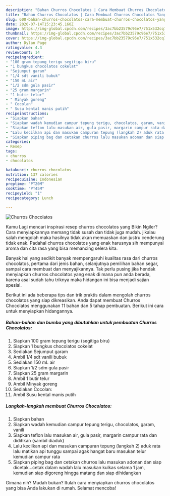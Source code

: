 ```yaml
---
description: "Bahan Churros Chocolatos | Cara Membuat Churros Chocolatos Yang Paling Enak"
title: "Bahan Churros Chocolatos | Cara Membuat Churros Chocolatos Yang Paling Enak"
slug: 600-bahan-churros-chocolatos-cara-membuat-churros-chocolatos-yang-paling-enak
date: 2020-07-14T15:23:45.160Z
image: https://img-global.cpcdn.com/recipes/3ac7bb23579c96e7/751x532cq70/churros-chocolatos-foto-resep-utama.jpg
thumbnail: https://img-global.cpcdn.com/recipes/3ac7bb23579c96e7/751x532cq70/churros-chocolatos-foto-resep-utama.jpg
cover: https://img-global.cpcdn.com/recipes/3ac7bb23579c96e7/751x532cq70/churros-chocolatos-foto-resep-utama.jpg
author: Dylan Page
ratingvalue: 4.3
reviewcount: 14
recipeingredient:
- "100 gram tepung terigu segitiga biru"
- "1 bungkus chocolatos cokelat"
- "Sejumput garam"
- "1/4 sdt vanili bubuk"
- "150 mL air"
- "1/2 sdm gula pasir"
- "25 gram margarin"
- "1 butir telur"
- " Minyak goreng"
- " Cocolan"
- " Susu kental manis putih"
recipeinstructions:
- "Siapkan bahan"
- "Siapkan wadah kemudian campur tepung terigu, chocolatos, garam, vanili"
- "Siapkan teflon lalu masukan air, gula pasir, margarin campur rata dan didihkan (sambil diaduk)"
- "Lalu kecilkan api dan masukan campuran tepung (langkah 2) aduk rata lalu matikan api tunggu sampai agak hangat baru masukan telur kemudian campur rata"
- "Siapkan piping bag dan cetakan churros lalu masukan adonan dan siap dicetak...cetak dalam wadah lalu masukan kulkas selama 1 jam, kemudian siap digoreng hingga matang dan siap dihidangkan"
categories:
- Resep
tags:
- churros
- chocolatos

katakunci: churros chocolatos 
nutrition: 137 calories
recipecuisine: Indonesian
preptime: "PT20M"
cooktime: "PT45M"
recipeyield: "1"
recipecategory: Lunch

---
```



![Churros Chocolatos](https://img-global.cpcdn.com/recipes/3ac7bb23579c96e7/751x532cq70/churros-chocolatos-foto-resep-utama.jpg)

Kamu Lagi mencari inspirasi resep churros chocolatos yang Bikin Ngiler? Cara menyiapkannya memang tidak susah dan tidak juga mudah. jikalau salah mengolah maka hasilnya tidak akan memuaskan dan justru cenderung tidak enak. Padahal churros chocolatos yang enak harusnya sih mempunyai aroma dan cita rasa yang bisa memancing selera kita.

Banyak hal yang sedikit banyak mempengaruhi kualitas rasa dari churros chocolatos, pertama dari jenis bahan, selanjutnya pemilihan bahan segar, sampai cara membuat dan menyajikannya. Tak perlu pusing jika hendak menyiapkan churros chocolatos yang enak di mana pun anda berada, karena asal sudah tahu triknya maka hidangan ini bisa menjadi sajian spesial.




Berikut ini ada beberapa tips dan trik praktis dalam mengolah churros chocolatos yang siap dikreasikan. Anda dapat membuat Churros Chocolatos menggunakan 11 bahan dan 5 tahap pembuatan. Berikut ini cara untuk menyiapkan hidangannya.

<!--inarticleads1-->

##### Bahan-bahan dan bumbu yang dibutuhkan untuk pembuatan Churros Chocolatos:

1. Siapkan 100 gram tepung terigu (segitiga biru)
1. Siapkan 1 bungkus chocolatos cokelat
1. Sediakan Sejumput garam
1. Ambil 1/4 sdt vanili bubuk
1. Sediakan 150 mL air
1. Siapkan 1/2 sdm gula pasir
1. Siapkan 25 gram margarin
1. Ambil 1 butir telur
1. Ambil  Minyak goreng
1. Sediakan  Cocolan:
1. Ambil  Susu kental manis putih




<!--inarticleads2-->

##### Langkah-langkah membuat Churros Chocolatos:

1. Siapkan bahan
1. Siapkan wadah kemudian campur tepung terigu, chocolatos, garam, vanili
1. Siapkan teflon lalu masukan air, gula pasir, margarin campur rata dan didihkan (sambil diaduk)
1. Lalu kecilkan api dan masukan campuran tepung (langkah 2) aduk rata lalu matikan api tunggu sampai agak hangat baru masukan telur kemudian campur rata
1. Siapkan piping bag dan cetakan churros lalu masukan adonan dan siap dicetak...cetak dalam wadah lalu masukan kulkas selama 1 jam, kemudian siap digoreng hingga matang dan siap dihidangkan




Gimana nih? Mudah bukan? Itulah cara menyiapkan churros chocolatos yang bisa Anda lakukan di rumah. Selamat mencoba!
